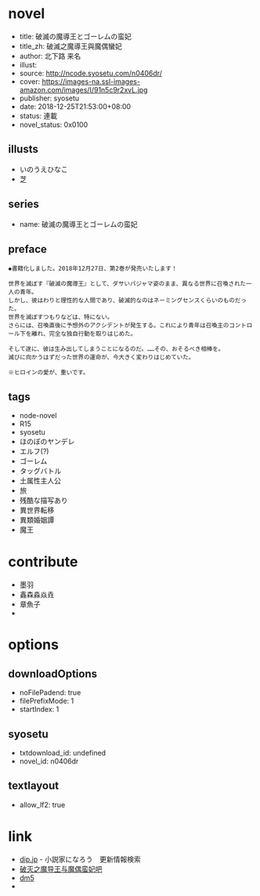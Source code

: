 # novel

- title: 破滅の魔導王とゴーレムの蛮妃
- title_zh: 破滅之魔導王與魔偶蠻妃
- author: 北下路 来名
- illust:
- source: http://ncode.syosetu.com/n0406dr/
- cover: https://images-na.ssl-images-amazon.com/images/I/91n5c9r2xvL.jpg
- publisher: syosetu
- date: 2018-12-25T21:53:00+08:00
- status: 連載
- novel_status: 0x0100

## illusts

- いのうえひなこ
- 芝

## series

- name: 破滅の魔導王とゴーレムの蛮妃

## preface


```
◆書籍化しました。2018年12月27日、第2巻が発売いたします！

世界を滅ぼす『破滅の魔導王』として、ダサいパジャマ姿のまま、異なる世界に召喚された一人の青年。
しかし、彼はわりと理性的な人間であり、破滅的なのはネーミングセンスくらいのものだった。
世界を滅ぼすつもりなどは、特にない。
さらには、召喚直後に予想外のアクシデントが発生する。これにより青年は召喚主のコントロール下を離れ、完全な独自行動を取りはじめた。

そして遂に、彼は生み出してしまうことになるのだ。……その、おそるべき相棒を。
滅びに向かうはずだった世界の運命が、今大きく変わりはじめていた。

※ヒロインの愛が、重いです。
```

## tags

- node-novel
- R15
- syosetu
- ほのぼのヤンデレ
- エルフ(?)
- ゴーレム
- タッグバトル
- 土属性主人公
- 旅
- 残酷な描写あり
- 異世界転移
- 異類婚姻譚
- 魔王

# contribute

- 墨羽
- 鑫森淼焱垚
- 章魚子
- 

# options

## downloadOptions

- noFilePadend: true
- filePrefixMode: 1
- startIndex: 1

## syosetu

- txtdownload_id: undefined
- novel_id: n0406dr

## textlayout

- allow_lf2: true

# link

- [dip.jp](https://narou.nar.jp/search.php?text=n0406dr&novel=all&genre=all&new_genre=all&length=0&down=0&up=100) - 小説家になろう　更新情報検索
- [破灭之魔导王与魔偶蛮妃吧](https://tieba.baidu.com/f?kw=%E7%A0%B4%E7%81%AD%E4%B9%8B%E9%AD%94%E5%AF%BC%E7%8E%8B%E4%B8%8E%E9%AD%94%E5%81%B6%E8%9B%AE%E5%A6%83&ie=utf-8 "破灭之魔导王与魔偶蛮妃")
- [dm5](http://www.dm5.com/manhua-pomiezhimodaowangyumooumanfei/)
- 



